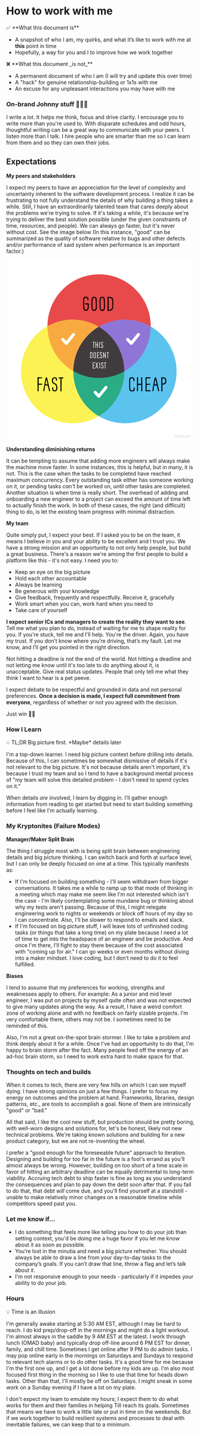 # How to work with me

<aside>
✅ **What this document is**

- A snapshot of who I am, my quirks, and what it’s like to work with me at **this** point in time
- Hopefully, a way for you and I to improve how we work together
</aside>

<aside>
❌ **What this document _is not_**

- A permanent document of who I am (I will try and update this over time)
- A "hack" for genuine relationship-building or 1x1s with me
- An excuse for any unpleasant interactions you may have with me
</aside>

### On-brand Johnny stuff 👨🏾‍🦲

I write a lot. It helps me think, focus and drive clarity. I encourage you to write more than you're used to. With disparate schedules and odd hours, thoughtful writing can be a great way to communicate with your peers. I listen more than I talk. I hire people who are smarter than me so I can learn from them and so they can own their jobs.

## Expectations

**My peers and stakeholders**
    
I expect my peers to have an appreciation for the level of complexity and uncertainty inherent to the software development process. I realize it can be frustrating to not fully understand the details of why building a thing takes a while. Still, I have an extraordinarily talented team that cares deeply about the problems we're trying to solve. If it's taking a while, it's because we're trying to deliver the best solution possible (under the given constraints of time, resources, and people). We can always go faster, but it's never without cost. See the image below (In this instance, "good" can be summarized as the quality of software relative to bugs and other defects and/or performance of said system when performance is an important factor.)
    
![assets/fast-cheap-good.png](assets/fast-cheap-good.png)
    
**Understanding diminishing returns**
    
It can be tempting to assume that adding more engineers will always make the machine move faster. In some instances, this is helpful, but in many, it is not. This is the case when the tasks to be completed have reached maximum concurrency. Every outstanding task either has someone working on it, or pending tasks *can't* be worked on, until other tasks are completed. Another situation is when time is really short. The overhead of adding and onboarding a new engineer to a project can exceed the amount of time left to actually finish the work. In both of these cases, the right (and difficult) thing to do, is let the existing team progress with minimal distraction.
    
**My team**
    
Quite simply put, I expect your best. If I asked you to be on the team, it means I believe in you and your ability to be excellent and I trust you. We have a strong mission and an opportunity to not only help people, but build a great business. There's a reason we're among the first people to build a platform like this - it's not easy. I need you to:
    
- Keep an eye on the big picture
- Hold each other accountable
- Always be learning
- Be generous with your knowledge
- Give feedback, frequently and respectfully. Receive it, gracefully
- Work smart when you can, work hard when you need to
- Take care of yourself
    
**I expect senior ICs and managers to create the reality they want to see**. Tell me what you plan to do, instead of waiting for me to shape reality for you. If you're stuck, tell me and I'll help. You're the driver. Again, you have my trust. If you don’t know where you’re driving, that’s my fault. Let me know, and I’ll get you pointed in the right direction.
    
Not hitting a deadline is not the end of the world. Not hitting a deadline and not letting me know until it's too late to do anything about it, is unacceptable. Give real status updates. People that only tell me what they think I want to hear is a pet peeve.
    
I expect debate to be respectful and grounded in data and not personal preferences. **Once a decision is made, I expect full commitment from everyone**, regardless of whether or not you agreed with the decision.
    
Just win 🤙🏾
    

### How I Learn

<aside>
💡 TL;DR Big picture first. *Maybe* details later

</aside>

I'm a top-down learner. I need big picture context before drilling into details. Because of this, I can sometimes be somewhat dismissive of details if it's not relevant to the big picture. It's not because details aren't important, it's because I trust my team and so I tend to have a background mental process of "my team will solve this detailed problem - I don't need to spend cycles on it."

When details *are* involved, I learn by digging in. I'll gather enough information from reading to get started but need to start building something before I feel like I'm actually learning.

### My Kryptonites (Failure Modes)

**Manager/Maker Split Brain**

The thing I struggle most with is being split brain between engineering details and big picture thinking. I can switch back and forth at surface level, but I can only be deeply focused on one at a time. This typically manifests as:

- If I'm focused on building something - I'll seem withdrawn from bigger conversations. It takes me a while to ramp up to that mode of thinking in a meeting which may make me seem like I'm not interested which isn't the case - I'm likely contemplating some mundane bug or thinking about why my tests aren't passing. Because of this, I might relegate engineering work to nights or weekends or block off hours of my day so I can concentrate. Also, I'll be slower to respond to emails and slack.
- If I'm focused on big picture stuff, I will leave lots of unfinished coding tasks (or things that take a long time) on my plate because I need a lot of time to get into the headspace of an engineer and be productive. And once I'm there, I'll fight to stay there because of the cost associated with "coming up for air." I can go weeks or even months without diving into a maker mindset. I love coding, but I don’t need to do it to feel fulfilled.

**Biases**

I tend to assume that my preferences for working, strengths and weaknesses apply to others. For example: As a junior and mid level engineer, I was put on projects by myself quite often and was not expected to give many updates along the way. As a result, I have a weird comfort zone of working alone and with no feedback on fairly sizable projects. I'm very comfortable there, others may not be. I sometimes need to be reminded of this.

Also, I'm not a great on-the-spot brain stormer. I like to take a problem and think deeply about it for a while. Once I've had an opportunity to do that, I'm happy to brain storm after the fact. Many people feed off the energy of an ad-hoc brain storm, so I need to work extra hard to make space for that.

### Thoughts on tech and builds

When it comes to tech, there are very few hills on which I can see myself dying. I have strong opinions on just a few things. I prefer to focus my energy on outcomes and the problem at hand. Frameworks, libraries, design patterns, etc., are tools to accomplish a goal. None of them are intrinsically "good" or "bad."

All that said, I like the cool new stuff, but production should be pretty boring, with well-worn designs and solutions for, let's be honest, likely not new technical problems. We're taking known solutions and building for a new product category, but we are not re-inventing the wheel.

I prefer a "good enough for the foreseeable future" approach to iteration. Designing and building for too far in the future is a fool's errand as you'll almost always be wrong. However, building on too short of a time scale in favor of hitting an arbitrary deadline can be equally detrimental to long-term viability. Accruing tech debt to ship faster is fine as long as you understand the consequences and plan to pay down the debt soon after that. If you fail to do that, that debt *will* come due, and you'll find yourself at a standstill - unable to make relatively minor changes on a reasonable timeline while competitors speed past you.

### Let me know if...

- I do something that feels more like telling you how to do your job than setting context, you'd be doing me a huge favor if you let me know about it as soon as possible.
- You’re lost in the minutia and need a big picture refresher. You should always be able to draw a line from your day-to-day tasks to the company’s goals. If you can’t draw that line, throw a flag and let’s talk about it.
- I'm not responsive enough to your needs - particularly if it impedes your ability to do your job.

### Hours

<aside>
💡 Time is an illusion
</aside>

I'm generally awake starting at 5:30 AM EST, although I may be hard to reach. I do kid prep/drop-off in the mornings and might do a light workout. I'm almost always in the saddle by 9 AM EST at the latest. I work through lunch (OMAD baby) and typically drop off-line around 6 PM EST for dinner, family, and chill time. Sometimes I get online after 9 PM to do admin tasks. I may pop online early in the mornings on Saturdays and Sundays to respond to relevant tech alarms or to do other tasks. It's a good time for me because I'm the first one up, and I get a lot done before my kids are up. I'm also most focused first thing in the morning so I like to use that time for heads down tasks. Other than that, I'll mostly be off on Saturdays. I might sneak in some work on a Sunday evening if I have a lot on my plate.

I don't expect my team to emulate my hours; I expect them to do what works for them and their families in helping Till reach its goals. Sometimes that means we have to work a little late or put in time on the weekends. But if we work together to build resilient systems and processes to deal with inevitable failures, we can keep that to a minimum.